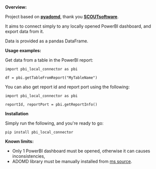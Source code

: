 **Overview:**

Project based on [**pyadomd**](https://pypi.org/project/pyadomd/), thank you [**SCOUTsoftware**](https://pypi.org/user/SCOUTsoftware/).

It aims to connect simply to any locally opened PowerBI dashboard, and export data from it.

Data is provided as a pandas DataFrame.


**Usage examples:**

Get data from a table in the PowerBI report:

```
import pbi_local_connector as pbi

df = pbi.getTableFromReport("MyTableName")
```

You can also get report id and report port using the following:

```
import pbi_local_connector as pbi

reportId, reportPort = pbi.getReportInfo()
```

**Installation**

Simply run the following, and you're ready to go:
```
pip install pbi_local_connector
```

**Known limits:**

- Only 1 PowerBI dashboard must be opened, otherwise it can causes inconsistencies,
- ADOMD library must be manually installed from [ms source](https://learn.microsoft.com/en-us/analysis-services/client-libraries?view=asallproducts-allversions).
